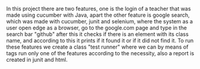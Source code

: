 In this project there are two features, one is the login of a teacher that was made using cucumber with Java, apart the other feature is google search, which was made with cucumber, junit and selenium,
where the system as a user open edge as a browser, go to the google.com page and type in the search bar "github" after this it checks if there is an element with its class name, and according to this it prints if it found it or if it did not find it.
To run these features we create a class "test runner" where we can by means of tags run only one of the features according to the necessity, also a report is created in junit and html. 

